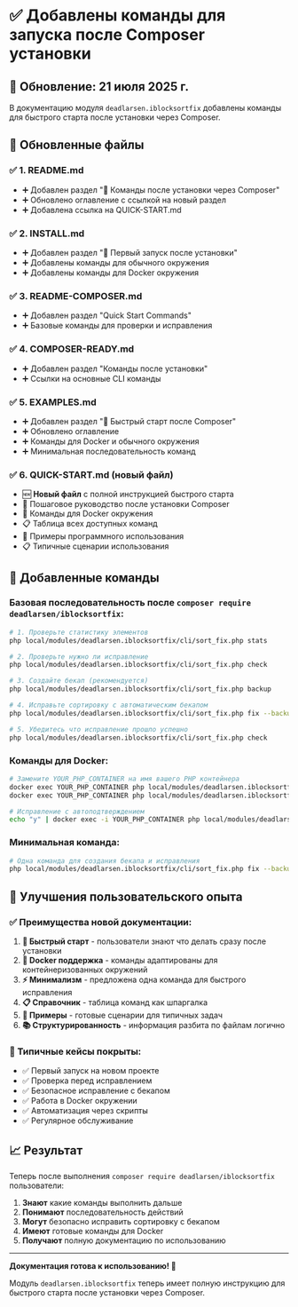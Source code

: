 # ✅ Добавлены команды для запуска после Composer установки

## 📅 Обновление: 21 июля 2025 г.

В документацию модуля `deadlarsen.iblocksortfix` добавлены команды для быстрого старта после установки через Composer.

## 📝 Обновленные файлы

### ✅ 1. README.md
- ➕ Добавлен раздел "🚀 Команды после установки через Composer"
- ➕ Обновлено оглавление с ссылкой на новый раздел
- ➕ Добавлена ссылка на QUICK-START.md

### ✅ 2. INSTALL.md
- ➕ Добавлен раздел "🚀 Первый запуск после установки"
- ➕ Добавлены команды для обычного окружения
- ➕ Добавлены команды для Docker окружения

### ✅ 3. README-COMPOSER.md
- ➕ Добавлен раздел "Quick Start Commands"
- ➕ Базовые команды для проверки и исправления

### ✅ 4. COMPOSER-READY.md
- ➕ Добавлен раздел "Команды после установки"
- ➕ Ссылки на основные CLI команды

### ✅ 5. EXAMPLES.md
- ➕ Добавлен раздел "🚀 Быстрый старт после Composer"
- ➕ Обновлено оглавление
- ➕ Команды для Docker и обычного окружения
- ➕ Минимальная последовательность команд

### ✅ 6. QUICK-START.md (новый файл)
- 🆕 **Новый файл** с полной инструкцией быстрого старта
- 🎯 Пошаговое руководство после установки Composer
- 🐳 Команды для Docker окружения
- 📋 Таблица всех доступных команд
- 🔧 Примеры программного использования
- 📋 Типичные сценарии использования

## 🚀 Добавленные команды

### Базовая последовательность после `composer require deadlarsen/iblocksortfix`:

```bash
# 1. Проверьте статистику элементов
php local/modules/deadlarsen.iblocksortfix/cli/sort_fix.php stats

# 2. Проверьте нужно ли исправление
php local/modules/deadlarsen.iblocksortfix/cli/sort_fix.php check

# 3. Создайте бекап (рекомендуется)
php local/modules/deadlarsen.iblocksortfix/cli/sort_fix.php backup

# 4. Исправьте сортировку с автоматическим бекапом
php local/modules/deadlarsen.iblocksortfix/cli/sort_fix.php fix --backup

# 5. Убедитесь что исправление прошло успешно
php local/modules/deadlarsen.iblocksortfix/cli/sort_fix.php check
```

### Команды для Docker:

```bash
# Замените YOUR_PHP_CONTAINER на имя вашего PHP контейнера
docker exec YOUR_PHP_CONTAINER php local/modules/deadlarsen.iblocksortfix/cli/sort_fix.php stats
docker exec YOUR_PHP_CONTAINER php local/modules/deadlarsen.iblocksortfix/cli/sort_fix.php check

# Исправление с автоподтверждением
echo "y" | docker exec -i YOUR_PHP_CONTAINER php local/modules/deadlarsen.iblocksortfix/cli/sort_fix.php fix --backup
```

### Минимальная команда:

```bash
# Одна команда для создания бекапа и исправления
php local/modules/deadlarsen.iblocksortfix/cli/sort_fix.php fix --backup
```

## 🎯 Улучшения пользовательского опыта

### ✅ Преимущества новой документации:

1. **🚀 Быстрый старт** - пользователи знают что делать сразу после установки
2. **🐳 Docker поддержка** - команды адаптированы для контейнеризованных окружений  
3. **⚡ Минимализм** - предложена одна команда для быстрого исправления
4. **📋 Справочник** - таблица команд как шпаргалка
5. **🔧 Примеры** - готовые сценарии для типичных задач
6. **📚 Структурированность** - информация разбита по файлам логично

### 🎯 Типичные кейсы покрыты:

- ✅ Первый запуск на новом проекте
- ✅ Проверка перед исправлением
- ✅ Безопасное исправление с бекапом
- ✅ Работа в Docker окружении
- ✅ Автоматизация через скрипты
- ✅ Регулярное обслуживание

## 📈 Результат

Теперь после выполнения `composer require deadlarsen/iblocksortfix` пользователи:

1. **Знают** какие команды выполнить дальше
2. **Понимают** последовательность действий
3. **Могут** безопасно исправить сортировку с бекапом
4. **Имеют** готовые команды для Docker
5. **Получают** полную документацию по использованию

---

**Документация готова к использованию! 🎉**

Модуль `deadlarsen.iblocksortfix` теперь имеет полную инструкцию для быстрого старта после установки через Composer. 